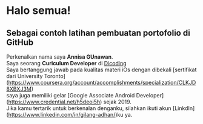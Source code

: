 # Halo semua!
Sebagai contoh latihan pembuatan portofolio di GitHub
----

Perkenalkan nama saya **Annisa GUnawan**.  
Saya seorang **Curiculum Developer** di [Dicoding](https://www.dicoding.com/)  
Saya bertanggung jawab pada kualitas materi iOs dengan dibekali [sertifikat dari University Toronto]
(https://www.coursera.org/account/accomplishments/specialization/CLKJD8XBXJ3M)  
saya juga memiliki gelar [Google Associate Android Developer]
(https://www.credential.net/h5deoi5h) sejak 2019.  
Jika kamu tertarik untuk berkenalan denganku, silahkan ikuti akun [LinkdIn]
(https://www.linkedin.com/in/gilang-adhan/)ku ya.
